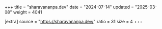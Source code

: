 +++
title = "sharavananpa.dev"
date = "2024-07-14"
updated = "2025-03-08"
weight = 4041

[extra]
source = "https://sharavananpa.dev/"
ratio = 31
size = 4
+++
